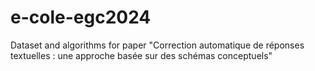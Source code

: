 # e-cole-egc2024
Dataset and algorithms for paper "Correction automatique de réponses textuelles : une approche basée sur des schémas conceptuels"

